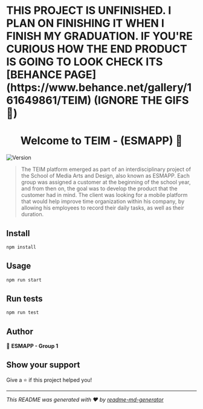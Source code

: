 <h1>THIS PROJECT IS UNFINISHED. I PLAN ON FINISHING IT WHEN I FINISH MY GRADUATION. IF YOU'RE CURIOUS HOW THE END PRODUCT IS GOING TO LOOK CHECK ITS [BEHANCE PAGE](https://www.behance.net/gallery/161649861/TEIM) (IGNORE THE GIFS 😬) </h1>

<h1 align="center">Welcome to TEIM - (ESMAPP) 👋</h1>
<p>
  <img alt="Version" src="https://img.shields.io/badge/version-0.0.1-blue.svg?cacheSeconds=2592000" />
</p>

> The TEIM platform emerged as part of an interdisciplinary project of the School of Media Arts and Design, also known as ESMAPP. Each group was assigned a customer at the beginning of the school year, and from then on, the goal was to develop the product that the customer had in mind. The client was looking for a mobile platform that would help improve time organization within his company, by allowing his employees to record their daily tasks, as well as their duration.

## Install

```sh
npm install
```

## Usage

```sh
npm run start
```

## Run tests

```sh
npm run test
```

## Author

👤 **ESMAPP - Group 1**


## Show your support

Give a ⭐️ if this project helped you!

***
_This README was generated with ❤️ by [readme-md-generator](https://github.com/kefranabg/readme-md-generator)_
